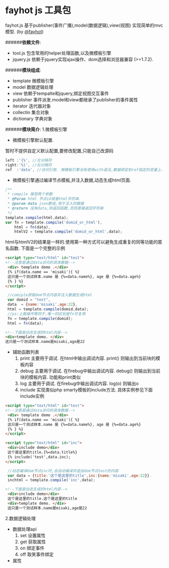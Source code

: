fayhot js 工具包
======
[@fayhot]:http://weibo.com/misaki07
fayhot.js 基于publisher(事件广播),model(数据逻辑),view(视图) 实现简单的mvc模型. (by [@fayhot])

######**依赖文件**:
+ tool.js   包含常用的helper处理函数,以及微模板引擎
+ jquery.js 依赖于jquery实现ajax操作、dom选择和浏览器兼容 (>=1.7.2).

######**模块组成**:
+ template 微模板引擎
+ model    数据逻辑处理
+ view     依赖于tempalte和jquery,绑定视图交互事件
+ publisher 事件派发.model和view都继承了publisher的事件属性
+ iterator  迭代器对象
+ collectin 集合对象
+ dictionary 字典对象

######**模块简介**:
1.微模板引擎
   
   + 微模板引擎默认配置.
   
   暂时不提供自定义默认配置,要修改配置,只能自己改源码
   
   ```js
   left :'{%', //左分隔符
   right:'%}', //右分隔符
   ref  :'data', //访问引用. 微模板引擎没有使用with语法,数据绑定到ref指定的变量上.默认为data
   ```
   + 微模板引擎通过编译节点模板,并注入数据,动态生成html页面.

   ```js
   /**
    * compile 接受两个参数
    * @Param html 节点id或者html字符串.
    * @param data json数组,用于注入的数据
    * @return 没有data,则返回函数,否则直接返回字符串
    */
   template.compile(html,data);
   var fn = template.compile('domid_or_html'),
       html = fn(data),
       htmlV2 = template.compile('domid_or_html',data);
   ```
   html与htmlV2的结果是一样的.使用第一种方式可以避免生成重复的同等功能的匿名函数.
   下面是一个完整的示例
   ```html
   <script type="text/html" id="test">
   <!--注意是通过data访问的具体数据-->
    <div> template demo .</div>
    {% if(data.name == 'misaki'){ %}
    这只是一个测试样本.name 是 {%=data.name%}, age 是 {%=data.age%}
    {% } %}
   </script>
   ```
   ```js
    //comiple获取dom节点内容并注入数据生成html
    var domid = "test",
    data  = {name:'misaki',age:22},
    html = template.compile(domid,data);
    //ps:上面操作等同于,唯一的区别是fn可复用
    fn = template.compile(domid);
    html = fn(data);
   ```
   ```html
   <!--下面是动态生成的html内容-->
   <div>template demo. </div>
   这只是一个测试样本.name是misaki,age是22
   ```
   
   + 辅助函数列表
      1. print    主要用于调试. 在html中输出调试内容. print() 则输出到当前块的模板内容
      2. debug    主要用于调试. 在firebug中输出调试内容. debug() 则输出到当前块的模板内容. 功能和print类似
      3. log      主要用于调试. 在firebug中输出调试内容. log(o) 则输出o
      4. include  实现类似php smarty模板的include方法. 具体实例参见下面include实例

   ```html
   <script type="text/html" id="test">
   <!--注意是通过data访问的具体数据-->
    <div> template demo .</div>
    {% if(data.name == 'misaki'){ %}
    这只是一个测试样本.name 是 {%=data.name%}, age 是 {%=data.age%}
    {% } %}
   </script>
   
   <script type="text/html" id="inc">
    <div>include demo</div>
    这个是这里的title.{%=data.title%}
    {% include('test',data.inc);
   </script>
   ```
   ```js
    //动态编译dom节点inc时,会自动编译并追加dom节点test的内容
    var data = {title:'这个是这里的title',inc:{name:'misaki',age:22}}.
    inchtml = template.compile('inc',data);
   ```
   ```html
   <!--下面是动态生成的html内容-->
    <div>include demo</div>
    这个是这里的title.这个是这里的title
    <div>template demo. </div>
    这只是一个测试样本.name是misaki,age是22
   ```
   
2.数据逻辑处理
   + 数据处理api
     1. set 设置属性
     2. get 获取属性
     3. on  绑定事件
     4. off 取笑事件绑定
   + 属性


